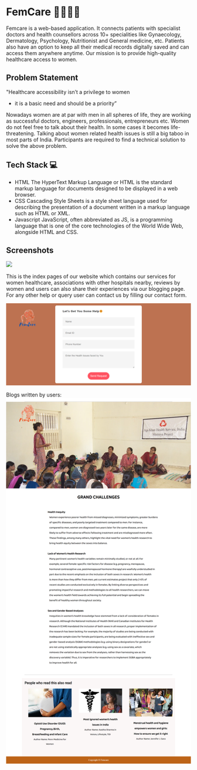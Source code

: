 
# FemCare 👩‍⚕️💁‍♀️
Femcare is a web-based application. It connects patients with specialist doctors and health counsellors across 10+ specialities like Gynaecology, Dermatology, Psychology, Nutritionist and General medicine, etc. Patients also have an option to keep all their medical records digitally saved and can access them anywhere anytime. Our mission is to provide high-quality healthcare access to women.

## Problem Statement
"Healthcare accessibility isn’t a privilege to women
- it is a basic need and should be a priority”

Nowadays women are at par with men in all spheres of life, they are working as
successful doctors, engineers, professionals, entrepreneurs etc. Women do not feel free
to talk about their health. In some cases it becomes life-threatening. Talking about
women related health issues is still a big taboo in most parts of India. Participants are
required to find a technical solution to solve the above problem.
## Tech Stack 💻
- HTML
The HyperText Markup Language or HTML is the standard markup language for documents designed to be displayed in a web browser.
- CSS
Cascading Style Sheets is a style sheet language used for describing the presentation of a document written in a markup language such as HTML or XML.
- Javascript
JavaScript, often abbreviated as JS, is a programming language that is one of the core technologies of the World Wide Web, alongside HTML and CSS. 

## Screenshots
![](images/screencapture-file-C-Users-HP-Desktop-FemCare-index-html-2022-11-13-11_19_28.png)

This is the index pages of our website which contains our services for women healthcare, associations with other hospitals nearby, reviews by women and users can also share their experiences via our blogging page. 
For any other help or query user can contact us by filling our contact form.

![](images/screencapture-file-C-Users-HP-Desktop-FemCare-form-html-2022-11-13-11_20_25.png)

Blogs written by users:
![](images/screencapture-file-C-Users-HP-Desktop-FemCare-women-index-html-2022-11-13-11_22_44.png)
